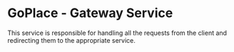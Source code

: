 # GoPlace - Gateway Service

This service is responsible for handling all the requests from the client and redirecting them to the appropriate service.